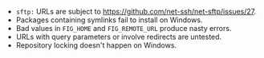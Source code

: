 - `sftp:` URLs are subject to https://github.com/net-ssh/net-sftp/issues/27.
- Packages containing symlinks fail to install on Windows.
- Bad values in `FIG_HOME` and `FIG_REMOTE_URL` produce nasty errors.
- URLs with query parameters or involve redirects are untested.
- Repository locking doesn't happen on Windows.
